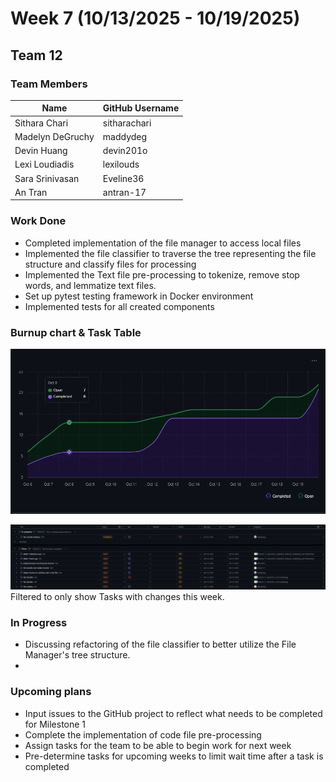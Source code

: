 # Week 7 (10/13/2025 - 10/19/2025)

## Team 12

### Team Members

| Name             | GitHub Username |
|------------------|-----------------|
| Sithara Chari    | sitharachari    |
| Madelyn DeGruchy | maddydeg        |
| Devin Huang      | devin201o       |
| Lexi Loudiadis   | lexilouds       |
| Sara Srinivasan  | Eveline36       |
| An Tran          | antran-17       |

### Work Done
- Completed implementation of the file manager to access local files
- Implemented the file classifier to traverse the tree representing the file structure and classify files for processing
- Implemented the Text file pre-processing to tokenize, remove stop words, and lemmatize text files.
- Set up pytest testing framework in Docker environment
- Implemented tests for all created components

### Burnup chart & Task Table

[//]: # "ADD IMAGES after all the work is pushed"

![Week 7 Burn Up](../imgs/Week%207%20Burnup.png)

![Week 7 Tasks Table](../imgs/Week%207%20Tasks.png)
Filtered to only show Tasks with changes this week.


### In Progress
- Discussing refactoring of the file classifier to better utilize the File Manager's tree structure.
- 

### Upcoming plans
- Input issues to the GitHub project to reflect what needs to be completed for Milestone 1
- Complete the implementation of code file pre-processing
- Assign tasks for the team to be able to begin work for next week
- Pre-determine tasks for upcoming weeks to limit wait time after a task is completed 
